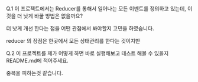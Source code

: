 Q.1 이 프로젝트에서는 Reducer를 통해서 일어나는 모든 이벤트를 정의하고 있는데, 이것을 더 낫게 바꿀 방법은 없을까요?


더 낫게 개선 한다는 점을 어떤 관점에서 봐야할지 고민을 하였습니다.

reducer 의 장점은 한곳에서 모든 상태관리를 한다는 것이지만 


Q.2 이 프로젝트를 제가 어떻게 하면 바로 실행해보고 테스트 해볼 수 있을지 README.md에 적어주세요.

중복을 피하는것 같습니다. 
